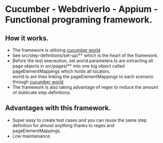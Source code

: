 # Cucumber - WebdriverIo - Appium - Functional programing framework.

## How it works.
- The framework is utilizing [cucumber world](https://github.com/cucumber/cucumber-js/blob/main/docs/support_files/world.md)
- See src/step-definitions/set-up/** which is the heart of the framework.
- Before the test execeution, set.world.parameters.ts are extracting all page objects in src/pages/** into one big object called pageElementMappings which holds all locators.  
world.ts are then linking the pageElementMappings to each scenario through [cucumber world](https://github.com/cucumber/cucumber-js/blob/main/docs/support_files/world.md)
- The framework is also taking advantage of regex to reduce the amount of dublicate step definitions.

## Advantages with this framework.
- Super easy to create test cases and you can reuse the same step definition for almost anything thanks to regex and pageElementMappings.
- Low maintainance.
